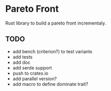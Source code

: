 # Pareto Front

Rust library to build a pareto front incrementaly.

## TODO

- add bench (criterion?) to test variants
- add tests
- add doc
- add serde support
- push to crates.io
- add parallel version?
- add macro to define dominate trait?

